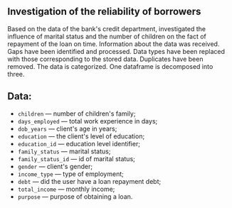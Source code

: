 ## Investigation of the reliability of borrowers

Based on the data of the bank's credit department, investigated the influence of marital status and
the number of children on the fact of repayment of the loan on time. Information about
the data was received. Gaps have been identified and processed. Data types have been replaced with those corresponding to the stored data. Duplicates have been removed. The data is categorized. One dataframe is decomposed into three.

## Data:

- `children` — number of children's family;
- `days_employed` — total work experience in days;
- `dob_years` — client's age in years;
- `education` — the client's level of education;
- `education_id` — education level identifier;
- `family_status` — marital status;
- `family_status_id` — id of marital status;
- `gender` — client's gender;
- `income_type` — type of employment;
- `debt` — did the user have a loan repayment debt;
- `total_income` — monthly income;
- `purpose` — purpose of obtaining a loan.
